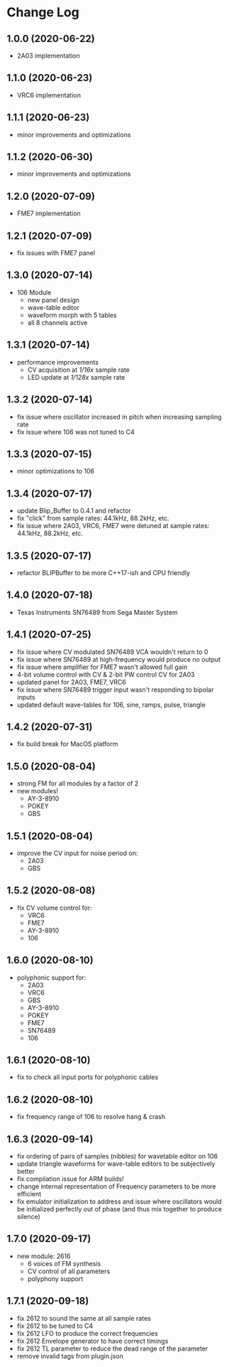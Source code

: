 # Change Log

## 1.0.0 (2020-06-22)

-   2A03 implementation

## 1.1.0 (2020-06-23)

-   VRC6 implementation

## 1.1.1 (2020-06-23)

-   minor improvements and optimizations

## 1.1.2 (2020-06-30)

-   minor improvements and optimizations

## 1.2.0 (2020-07-09)

-   FME7 implementation

## 1.2.1 (2020-07-09)

-   fix issues with FME7 panel

## 1.3.0 (2020-07-14)

-   106 Module
    -   new panel design
    -   wave-table editor
    -   waveform morph with 5 tables
    -   all 8 channels active

## 1.3.1 (2020-07-14)

-   performance improvements
    -   CV acquisition at _1/16x_ sample rate
    -   LED update at _1/128x_ sample rate

## 1.3.2 (2020-07-14)

-   fix issue where oscillator increased in pitch when increasing sampling rate
-   fix issue where 106 was not tuned to C4

## 1.3.3 (2020-07-15)

-   minor optimizations to 106

## 1.3.4 (2020-07-17)

-   update Blip_Buffer to 0.4.1 and refactor
-   fix "click" from sample rates: 44.1kHz, 88.2kHz, etc.
-   fix issue where 2A03, VRC6, FME7 were detuned at sample rates:
    44.1kHz, 88.2kHz, etc.

## 1.3.5 (2020-07-17)

-   refactor BLIPBuffer to be more C++17-ish and CPU friendly

## 1.4.0 (2020-07-18)

-   Texas Instruments SN76489 from Sega Master System

## 1.4.1 (2020-07-25)

-   fix issue where CV modulated SN76489 VCA wouldn't return to 0
-   fix issue where SN76489 at high-frequency would produce no output
-   fix issue where amplifier for FME7 wasn't allowed full gain
-   4-bit volume control with CV & 2-bit PW control CV for 2A03
-   updated panel for 2A03, FME7, VRC6
-   fix issue where SN76489 trigger input wasn't responding to bipolar inputs
-   updated default wave-tables for 106, sine, ramps, pulse, triangle

## 1.4.2 (2020-07-31)

-   fix build break for MacOS platform

## 1.5.0 (2020-08-04)

-   strong FM for all modules by a factor of 2
-   new modules!
    -   AY-3-8910
    -   POKEY
    -   GBS

## 1.5.1 (2020-08-04)

-   improve the CV input for noise period on:
    -   2A03
    -   GBS

## 1.5.2 (2020-08-08)

-   fix CV volume control for:
    -   VRC6
    -   FME7
    -   AY-3-8910
    -   106

## 1.6.0 (2020-08-10)

-   polyphonic support for:
    -   2A03
    -   VRC6
    -   GBS
    -   AY-3-8910
    -   POKEY
    -   FME7
    -   SN76489
    -   106

## 1.6.1 (2020-08-10)

-   fix to check all input ports for polyphonic cables

## 1.6.2 (2020-08-10)

-   fix frequency range of 106 to resolve hang & crash

## 1.6.3 (2020-09-14)

-   fix ordering of pairs of samples (nibbles) for wavetable editor on 106
-   update triangle waveforms for wave-table editors to be subjectively better
-   fix compilation issue for ARM builds!
-   change internal representation of Frequency parameters to be more efficient
-   fix emulator initialization to address and issue where oscillators would
    be initialized perfectly out of phase (and thus mix together to produce
    silence)

## 1.7.0 (2020-09-17)

-   new module: 2616
    -    6 voices of FM synthesis
    -    CV control of all parameters
    -    polyphony support

## 1.7.1 (2020-09-18)

-   fix 2612 to sound the same at all sample rates
-   fix 2612 to be tuned to C4
-   fix 2612 LFO to produce the correct frequencies
-   fix 2612 Envelope generator to have correct timings
-   fix 2612 TL parameter to reduce the dead range of the parameter
-   remove invalid tags from plugin.json

